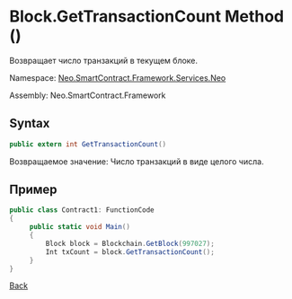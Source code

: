 # Block.GetTransactionCount Method ()

Возвращает число транзакций в текущем блоке.

Namespace: [Neo.SmartContract.Framework.Services.Neo](../../neo.md)

Assembly: Neo.SmartContract.Framework

## Syntax

```c#
public extern int GetTransactionCount()
```

Возвращаемое значение: Число транзакций в виде целого числа.

## Пример

```c#
public class Contract1: FunctionCode
{
     public static void Main()
     {
         Block block = Blockchain.GetBlock(997027);
         Int txCount = block.GetTransactionCount();
     }
}
```



[Back](../Block.md)
